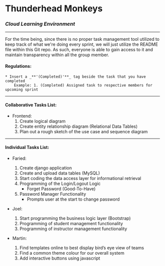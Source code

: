# Thunderhead Monkeys
### _**Cloud Learning Environment**_

--------------------------------------------------------------------------------

For the time being, since there is no proper task management tool utilized to keep track of what we're doing every sprint, we will just utilize the README file within this Git repo. As such, everyone is able to gain access to it and maintain transparency within all the group member.

#### **Regulations:**
    * Insert a _**'(Completed)'**_ tag beside the task that you have completed
        Example: 1. (Completed) Assigned task to respective members for upcoming sprint

--------------------------------------------------------------------------------

#### **Collaborative Tasks List:**
* Frontend:
    1. Create logical diagram
    2. Create entity relationship diagram (Relational Data Tables)
    3. Plan out a rough sketch of the use case and sequence diagram

--------------------------------------------------------------------------------

#### **Individual Tasks List:**
* Faried:
    1. Create django application
    2. Create and upload data tables (MySQL)
    3. Start coding the data access layer for informational retrieval
    4. Programming of the Login/Logout Logic
        * Forget Password (Good-To-Have)
    5. Password Manager Functionality
        * Prompts user at the start to change password

* Joel:
    1. Start programming the business logic layer (Bootstrap)
    2. Programming of student management functionality
    3. Programming of instructor management functionality

* Martin:
    1. Find templates online to best display bird’s eye view of teams
    2. Find a common theme colour for our overall system
    3. Add interactive buttons using javascript

